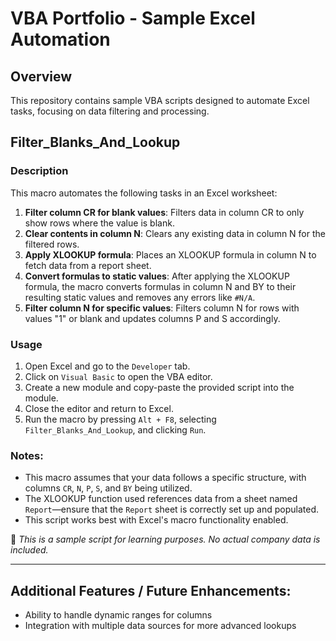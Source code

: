 # VBA Portfolio - Sample Excel Automation

## Overview
This repository contains sample VBA scripts designed to automate Excel tasks, focusing on data filtering and processing.

## Filter_Blanks_And_Lookup

### Description
This macro automates the following tasks in an Excel worksheet:

1. **Filter column CR for blank values**: Filters data in column CR to only show rows where the value is blank.
2. **Clear contents in column N**: Clears any existing data in column N for the filtered rows.
3. **Apply XLOOKUP formula**: Places an XLOOKUP formula in column N to fetch data from a report sheet.
4. **Convert formulas to static values**: After applying the XLOOKUP formula, the macro converts formulas in column N and BY to their resulting static values and removes any errors like `#N/A`.
5. **Filter column N for specific values**: Filters column N for rows with values "1" or blank and updates columns P and S accordingly.

### Usage
1. Open Excel and go to the `Developer` tab.
2. Click on `Visual Basic` to open the VBA editor.
3. Create a new module and copy-paste the provided script into the module.
4. Close the editor and return to Excel.
5. Run the macro by pressing `Alt + F8`, selecting `Filter_Blanks_And_Lookup`, and clicking `Run`.
   
### Notes:
- This macro assumes that your data follows a specific structure, with columns `CR`, `N`, `P`, `S`, and `BY` being utilized.
- The XLOOKUP function used references data from a sheet named `Report`—ensure that the `Report` sheet is correctly set up and populated.
- This script works best with Excel's macro functionality enabled.

📌 *This is a sample script for learning purposes. No actual company data is included.*

---

## Additional Features / Future Enhancements:
- Ability to handle dynamic ranges for columns
- Integration with multiple data sources for more advanced lookups
